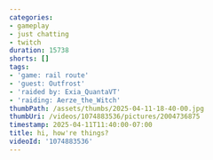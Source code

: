 ```yaml
---
categories:
- gameplay
- just chatting
- twitch
duration: 15738
shorts: []
tags:
- 'game: rail route'
- 'guest: Outfrost'
- 'raided by: Exia_QuantaVT'
- 'raiding: Aerze_the_Witch'
thumbPath: /assets/thumbs/2025-04-11-18-40-00.jpg
thumbUri: /videos/1074883536/pictures/2004736875
timestamp: 2025-04-11T11:40:00-07:00
title: hi, how're things?
videoId: '1074883536'
---
```

